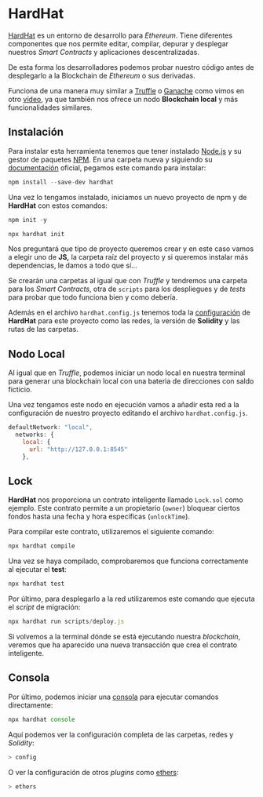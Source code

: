 # HardHat

<!-- > Estas son las instrucciones en las que se basan este vídeo:

<p align="center">
  <a href="https://www.youtube.com/watch?v=YU-iNyvj6mA">
    <img src="https://img.youtube.com/vi/YU-iNyvj6mA/hqdefault.jpg" alt="Link al video de Youtube">
  </a>
</p> -->

[HardHat](https://hardhat.org/) es un entorno de desarrollo para _Ethereum_. Tiene diferentes componentes que nos permite editar, compilar, depurar y desplegar nuestros _Smart Contracts_ y aplicaciones descentralizadas.

De esta forma los desarrolladores podemos probar nuestro código antes de desplegarlo a la Blockchain de _Ethereum_ o sus derivadas.

Funciona de una manera muy similar a [Truffle](https://trufflesuite.com/) o [Ganache](https://trufflesuite.com/ganache/) como vimos en otro [vídeo](https://youtu.be/GPtu2sfh1Q4?feature=shared), ya que también nos ofrece un nodo **Blockchain local** y más funcionalidades similares.

## Instalación

Para instalar esta herramienta tenemos que tener instalado [Node.js](https://nodejs.org/en) y su gestor de paquetes [NPM](https://www.npmjs.com/). En una carpeta nueva y siguiendo su [documentación](https://hardhat.org/hardhat-runner/docs/getting-started#installation) oficial, pegamos este comando para instalar:

```jsx
npm install --save-dev hardhat
```

Una vez lo tengamos instalado, iniciamos un nuevo proyecto de npm y de **HardHat** con estos comandos:

```jsx
npm init -y

npx hardhat init
```

Nos preguntará que tipo de proyecto queremos crear y en este caso vamos a elegir uno de **JS,** la carpeta raíz del proyecto y si queremos instalar más dependencias, le damos a todo que sí…

Se crearán una carpetas al igual que con _Truffle_ y tendremos una carpeta para los _Smart Contracts_, otra de `scripts` para los despliegues y de _tests_ para probar que todo funciona bien y como debería.

Además en el archivo `hardhat.config.js` tenemos toda la [configuración](https://hardhat.org/hardhat-runner/docs/config) de **HardHat** para este proyecto como las redes, la versión de **Solidity** y las rutas de las carpetas.

## Nodo Local

Al igual que en _Truffle_, podemos iniciar un nodo local en nuestra terminal para generar una blockchain local con una bateria de direcciones con saldo ficticio.

Una vez tengamos este nodo en ejecución vamos a añadir esta red a la configuración de nuestro proyecto editando el archivo `hardhat.config.js`.

```jsx
defaultNetwork: "local",
  networks: {
    local: {
      url: "http://127.0.0.1:8545"
    },
```

## Lock

**HardHat** nos proporciona un contrato inteligente llamado `Lock.sol` como ejemplo. Este contrato permite a un propietario (`owner`) bloquear ciertos fondos hasta una fecha y hora específicas (`unlockTime`).

Para compilar este contrato, utilizaremos el siguiente comando:

```jsx
npx hardhat compile
```

Una vez se haya compilado, comprobaremos que funciona correctamente al ejecutar el **test**:

```jsx
npx hardhat test
```

Por último, para desplegarlo a la red utilizaremos este comando que ejecuta el _script_ de migración:

```jsx
npx hardhat run scripts/deploy.js
```

Si volvemos a la terminal dónde se está ejecutando nuestra _blockchain_, veremos que ha aparecido una nueva transacción que crea el contrato inteligente.

## Consola

Por último, podemos iniciar una [consola](https://hardhat.org/hardhat-runner/docs/guides/hardhat-console) para ejecutar comandos directamente:

```jsx
npx hardhat console
```

Aquí podemos ver la configuración completa de las carpetas, redes y _Solidity_:

```jsx
> config
```

O ver la configuración de otros _plugins_ como [ethers](https://docs.ethers.org/v6/):

```jsx
> ethers
```
